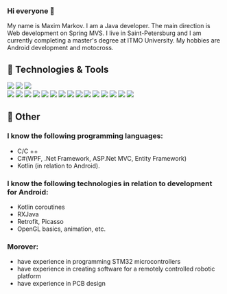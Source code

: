 ### Hi everyone 👋

My name is Maxim Markov. I am a Java developer. The main direction is Web development on Spring MVS. I live in Saint-Petersburg and I am currently completing a master's degree at ITMO University. My hobbies are Android development and motocross.



## 🔧 Technologies & Tools
![](https://img.shields.io/badge/Language-Java-informational?style=plastic&logo=java&logoColor=red&color=brightgreen)
![](https://img.shields.io/badge/Language-Kotlin-informational?style=plastic&logo=kotlin&logoColor=white&color=brightgreen)
![](https://img.shields.io/badge/Language-C%20Sharp-informational?style=plastic&logo=CSharp&logoColor=white&color=brightgreen)  
![](https://img.shields.io/badge/Code-Spring%20Framework-black?style=flat&logo=spring&logoColor=white&color=blueviolet)
![](https://img.shields.io/badge/Code-SpringBoot-informational?style=flat&logo=spring-boot&logoColor=white&color=2bbc8a)
![](https://img.shields.io/badge/Code-SpringSecurity-informational?style=flat&logo=Spring-Security&logoColor=white&color=2bbc8a)
![](https://img.shields.io/badge/Tools-Hibernate-informational?style=flat&logo=hibernate&logoColor=white&color=2bbc8a)
![](https://img.shields.io/badge/Tools-MySQL-informational?style=flat&logo=mysql&logoColor=white&color=2bbc8a)
![](https://img.shields.io/badge/Tools-PostgreSQL-informational?style=flat&logo=postgresql&logoColor=white&color=2bbc8a)
![](https://img.shields.io/badge/Editor-IntelliJ_IDEA-informational?style=flat&logo=intellij-idea&logoColor=white&color=2bbc8a)
![](https://img.shields.io/badge/Tools-Maven-informational?style=flat&logo=ApacheMaven&logoColor=white&color=2bbc8a)
![](https://img.shields.io/badge/Tools-Gradle-informational?style=flat&logo=Gradle&logoColor=white&color=2bbc8a)
![](https://img.shields.io/badge/Code-HTML-informational?style=flat&logo=html5&logoColor=white&color=2bbc8a)
![](https://img.shields.io/badge/Code-CSS-informational?style=flat&logo=css3&logoColor=white&color=2bbc8a)
![](https://img.shields.io/badge/Code-BootStrap-informational?style=flat&logo=bootstrap&logoColor=white&color=2bbc8a)
![](https://img.shields.io/badge/Code-JavaScript-informational?style=flat&logo=javascript&logoColor=white&color=2bbc8a)
![](https://img.shields.io/badge/Tools-Thymeleaf-informational?style=flat&logo=Thymeleaf&logoColor=white&color=2bbc8a)
![](https://img.shields.io/badge/Messenger-Slack-informational?style=flat&logo=Slack&logoColor=white&color=2bbc8a)

## :bookmark: Other
     
### I know the following programming languages:
- С/С ++
- С#(WPF, .Net Framework, ASP.Net MVC, Entity Framework)
- Kotlin (in relation to Android).
### I know the following technologies in relation to development for Android:
- Kotlin coroutines
- RXJava
- Retrofit, Picasso
- OpenGL basics, animation, etc.
### Morover:
- have experience in programming STM32 microcontrollers
- have experience in creating software for a remotely controlled robotic platform
- have experience in PCB design
